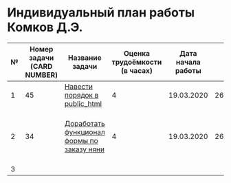 # Индивидуальный план работы Комков Д.Э.

| № | Номер задачи (CARD NUMBER) | Название задачи | Оценка трудоёмкости (в часах) | Дата начала работы | Дата сдачи | Ссылка на Pull Request | Комментарий |
|---|---|---|---|---|---|---|---|
| 1 | 45 | [Навести порядок в public_html](https://trello.com/c/5K9tQF89/45-%D0%BD%D0%B0%D0%B2%D0%B5%D1%81%D1%82%D0%B8-%D0%BF%D0%BE%D1%80%D1%8F%D0%B4%D0%BE%D0%BA-%D0%B2-publichtml) | 4 | 19.03.2020 | 26.03.2020 | [[CFA-45] Cleaned up public_html](https://github.com/akruzhalov/city_for_all/pull/7) |   |
| 2 | 34 | [Доработать функционал формы по заказу няни](https://trello.com/c/SevzVIbT/34-%D0%B4%D0%BE%D1%80%D0%B0%D0%B1%D0%BE%D1%82%D0%B0%D1%82%D1%8C-%D1%84%D1%83%D0%BD%D0%BA%D1%86%D0%B8%D0%BE%D0%BD%D0%B0%D0%BB-%D1%84%D0%BE%D1%80%D0%BC%D1%8B-%D0%BF%D0%BE-%D0%B7%D0%B0%D0%BA%D0%B0%D0%B7%D1%83-%D0%BD%D1%8F%D0%BD%D0%B8) | 4 | 19.03.2020 | 26.03.2020 | [[CFA-34] Added the ability to select multiple cells](https://github.com/akruzhalov/city_for_all/pull/9) |   |
| 3 |   |   |   |   |   |   |   |
